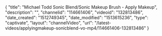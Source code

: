 {
    "title": "Michael Todd Sonic Blend\/Sonic Makeup Brush - Apply Makeup",
    "description": "",
    "channelid": "114661406",
    "videoid": "132813486",
    "date_created": "1512749345",
    "date_modified": "1513615236",
    "type": "captivate",
    "layout": "channelVideo",
    "url": "\/latest-videos\/applyingmakeup-sonicblend-vo-mp4\/114661406-132813486"
}